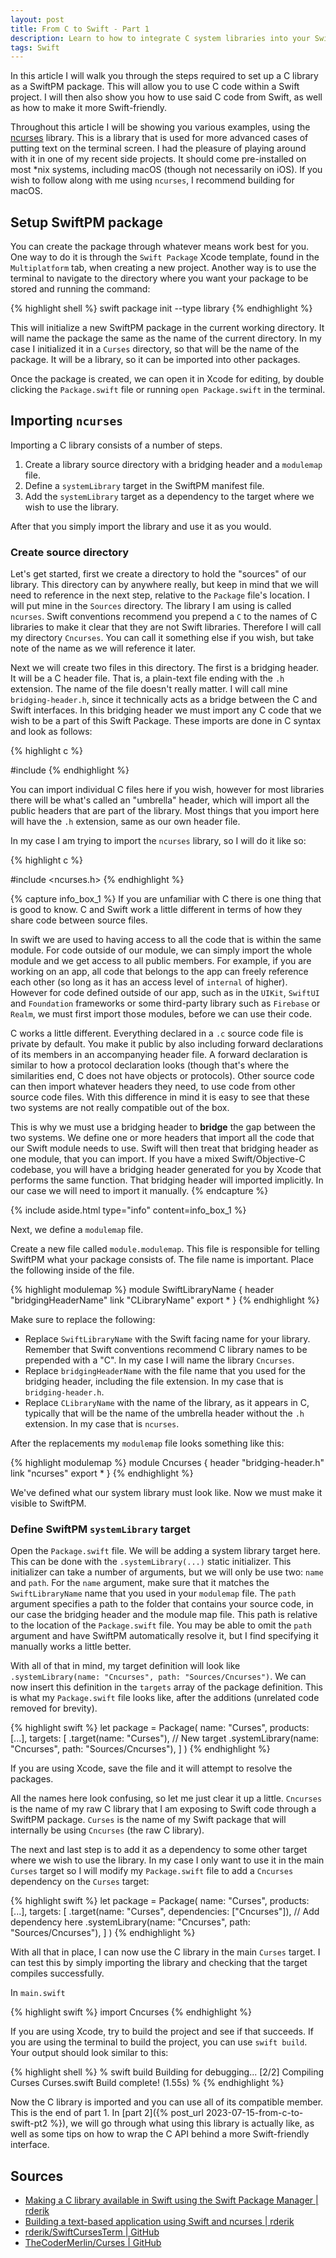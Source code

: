 ```yaml
---
layout: post
title: From C to Swift - Part 1
description: Learn to how to integrate C system libraries into your Swift code
tags: Swift
---
```


In this article I will walk you through the steps required to set up a C library as a SwiftPM package. This will allow you to use C code within a Swift project. I will then also show you how to use said C code from Swift, as well as how to make it more Swift-friendly.

Throughout this article I will be showing you various examples, using the [ncurses](https://en.wikipedia.org/wiki/Ncurses) library. This is a library that is used for more advanced cases of putting text on the terminal screen. I had the pleasure of playing around with it in one of my recent side projects. It should come pre-installed on most \*nix systems, including macOS (though not necessarily on iOS). If you wish to follow along with me using `ncurses`, I recommend building for macOS.

## Setup SwiftPM package

You can create the package through whatever means work best for you. One way to do it is through the `Swift Package` Xcode template, found in the `Multiplatform` tab, when creating a new project. Another way is to use the terminal to navigate to the directory where you want your package to be stored and running the command:

{% highlight shell %}
swift package init --type library
{% endhighlight %}

This will initialize a new SwiftPM package in the current working directory. It will name the package the same as the name of the current directory. In my case I initialized it in a `Curses` directory, so that will be the name of the package. It will be a library, so it can be imported into other packages.

Once the package is created, we can open it in Xcode for editing, by double clicking the `Package.swift` file or running `open Package.swift` in the terminal.

## Importing `ncurses`

Importing a C library consists of a number of steps.

1. Create a library source directory with a bridging header and a `modulemap` file.
1. Define a `systemLibrary` target in the SwiftPM manifest file.
1. Add the `systemLibrary` target as a dependency to the target where we wish to use the library.

After that you simply import the library and use it as you would.

### Create source directory

Let's get started, first we create a directory to hold the "sources" of our library. This directory can by anywhere really, but keep in mind that we will need to reference in the next step, relative to the `Package` file's location. I will put mine in the `Sources` directory. The library I am using is called `ncurses`. Swift conventions recommend you prepend a `C` to the names of C libraries to make it clear that they are not Swift libraries. Therefore I will call my directory `Cncurses`. You can call it something else if you wish, but take note of the name as we will reference it later.

Next we will create two files in this directory. The first is a bridging header. It will be a C header file. That is, a plain-text file ending with the `.h` extension. The name of the file doesn't really matter. I will call mine `bridging-header.h`, since it technically acts as a bridge between the C and Swift interfaces. In this bridging header we must import any C code that we wish to be a part of this Swift Package. These imports are done in C syntax and look as follows:

{% highlight c %}
<!-- markdownlint-disable-next-line -->
#include <libraryHeader>
{% endhighlight %}

You can import individual C files here if you wish, however for most libraries there will be what's called an "umbrella" header, which will import all the public headers that are part of the library. Most things that you import here will have the `.h` extension, same as our own header file.

In my case I am trying to import the `ncurses` library, so I will do it like so:

{% highlight c %}
<!-- markdownlint-disable-next-line -->
#include <ncurses.h>
{% endhighlight %}

{% capture info_box_1 %}
If you are unfamiliar with C there is one thing that is good to know. C and Swift work a little different in terms of how they share code between source files.

In swift we are used to having access to all the code that is within the same module. For code outside of our module, we can simply import the whole module and we get access to all public members. For example, if you are working on an app, all code that belongs to the app can freely reference each other (so long as it has an access level of `internal` of higher). However for code defined outside of our app, such as in the `UIKit`, `SwiftUI` and `Foundation` frameworks or some third-party library such as `Firebase` or `Realm`, we must first import those modules, before we can use their code.

C works a little different. Everything declared in a `.c` source code file is private by default. You make it public by also including forward declarations of its members in an accompanying header file. A forward declaration is similar to how a protocol declaration looks (though that's where the similarities end, C does not have objects or protocols). Other source code can then import whatever headers they need, to use code from other source code files. With this difference in mind it is easy to see that these two systems are not really compatible out of the box.

This is why we must use a bridging header to **bridge** the gap between the two systems. We define one or more headers that import all the code that our Swift module needs to use. Swift will then treat that bridging header as one module, that you can import. If you have a mixed Swift/Objective-C codebase, you will have a bridging header generated for you by Xcode that performs the same function. That bridging header will imported implicitly. In our case we will need to import it manually.
{% endcapture %}

{% include aside.html type="info" content=info_box_1 %}

Next, we define a `modulemap` file.

Create a new file called `module.modulemap`. This file is responsible for telling SwiftPM what your package consists of. The file name is important. Place the following inside of the file.

{% highlight modulemap %}
module SwiftLibraryName {
    header "bridgingHeaderName"
    link "CLibraryName"
    export *
}
{% endhighlight %}

Make sure to replace the following:

- Replace `SwiftLibraryName` with the Swift facing name for your library. Remember that Swift conventions recommend C library names to be prepended with a "C". In my case I will name the library `Cncurses`.
- Replace `bridgingHeaderName` with the file name that you used for the bridging header, including the file extension. In my case that is `bridging-header.h`.
- Replace `CLibraryName` with the name of the library, as it appears in C, typically that will be the name of the umbrella header without the `.h` extension. In my case that is `ncurses`.

After the replacements my `modulemap` file looks something like this:

{% highlight modulemap %}
module Cncurses {
    header "bridging-header.h"
    link "ncurses"
    export *
}
{% endhighlight %}

We've defined what our system library must look like. Now we must make it visible to SwiftPM.

### Define SwiftPM `systemLibrary` target

Open the `Package.swift` file. We will be adding a system library target here. This can be done with the `.systemLibrary(...)` static initializer. This initializer can take a number of arguments, but we will only be use two: `name` and `path`. For the `name` argument, make sure that it matches the `SwiftLibraryName` name that you used in your `modulemap` file. The `path` argument specifies a path to the folder that contains your source code, in our case the bridging header and the module map file. This path is relative to the location of the `Package.swift` file. You may be able to omit the `path` argument and have SwiftPM automatically resolve it, but I find specifying it manually works a little better.

With all of that in mind, my target definition will look like `.systemLibrary(name: "Cncurses", path: "Sources/Cncurses")`. We can now insert this definition in the `targets` array of the package definition. This is what my `Package.swift` file looks like, after the additions (unrelated code removed for brevity).

{% highlight swift %}
let package = Package(
    name: "Curses",
    products: [...],
    targets: [
        .target(name: "Curses"),
        // New target
        .systemLibrary(name: "Cncurses", path: "Sources/Cncurses"),
    ]
)
{% endhighlight %}

If you are using Xcode, save the file and it will attempt to resolve the packages.

All the names here look confusing, so let me just clear it up a little. `Cncurses` is the name of my raw C library that I am exposing to Swift code through a SwiftPM package. `Curses` is the name of my Swift package that will internally be using `Cncurses` (the raw C library).

The next and last step is to add it as a dependency to some other target where we wish to use the library. In my case I only want to use it in the main `Curses` target so I will modify my `Package.swift` file to add a `Cncurses` dependency on the `Curses` target:

{% highlight swift %}
let package = Package(
    name: "Curses",
    products: [...],
    targets: [
    .target(name: "Curses", dependencies: ["Cncurses"]),  // Add dependency here
        .systemLibrary(name: "Cncurses", path: "Sources/Cncurses"),
    ]
)
{% endhighlight %}

With all that in place, I can now use the C library in the main `Curses` target. I can test this by simply importing the library and checking that the target compiles successfully.

In `main.swift`

{% highlight swift %}
import Cncurses
{% endhighlight %}

If you are using Xcode, try to build the project and see if that succeeds. If you are using the terminal to build the project, you can use `swift build`. Your output should look similar to this:

{% highlight shell %}
 % swift build
Building for debugging...
[2/2] Compiling Curses Curses.swift
Build complete! (1.55s)
 %
{% endhighlight %}

Now the C library is imported and you can use all of its compatible member. This is the end of part 1. In [part 2]({% post_url 2023-07-15-from-c-to-swift-pt2 %}), we will go through what using this library is actually like, as well as some tips on how to wrap the C API behind a more Swift-friendly interface.

## Sources

- [Making a C library available in Swift using the Swift Package Manager \| rderik](https://rderik.com/blog/making-a-c-library-available-in-swift-using-the-swift-package/)
- [Building a text-based application using Swift and ncurses \| rderik](https://rderik.com/blog/building-a-text-based-application-using-swift-and-ncurses/)
- [rderik/SwiftCursesTerm \| GitHub](https://github.com/rderik/SwiftCursesTerm)
- [TheCoderMerlin/Curses \| GitHub](https://github.com/TheCoderMerlin/Curses/)
